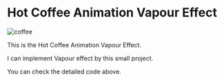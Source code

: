 # Hot Coffee Animation Vapour Effect

![coffee](https://user-images.githubusercontent.com/83178592/189885030-efcfcece-343f-4723-96be-93cb303a8b80.gif)

This is the Hot Coffee Animation Vapour Effect.

I can implement Vapour effect by this small project.

You can check the detailed code above.
